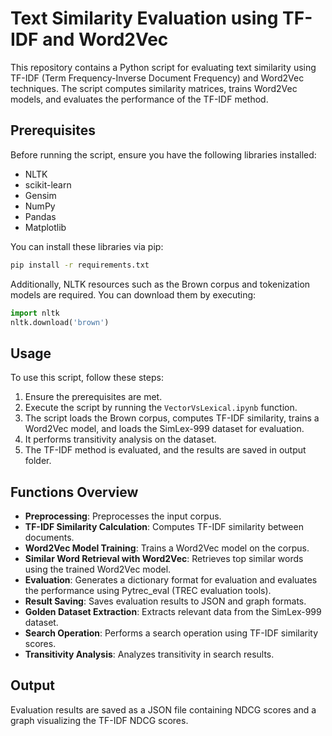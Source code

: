 # Text Similarity Evaluation using TF-IDF and Word2Vec  

This repository contains a Python script for evaluating text similarity using TF-IDF (Term Frequency-Inverse Document Frequency) and Word2Vec techniques. The script computes similarity matrices, trains Word2Vec models, and evaluates the performance of the TF-IDF method.  

## Prerequisites  

Before running the script, ensure you have the following libraries installed:  

- NLTK 
- scikit-learn 
- Gensim 
- NumPy 
- Pandas 
- Matplotlib  

You can install these libraries via pip:  

```bash
pip install -r requirements.txt
```

Additionally, NLTK resources such as the Brown corpus and tokenization models are required. You can download them by executing:
```python
import nltk 
nltk.download('brown')
```
## Usage

To use this script, follow these steps:

1. Ensure the prerequisites are met.
2. Execute the script by running the `VectorVsLexical.ipynb` function.
3. The script loads the Brown corpus, computes TF-IDF similarity, trains a Word2Vec model, and loads the SimLex-999 dataset for evaluation.
4. It performs transitivity analysis on the dataset.
5. The TF-IDF method is evaluated, and the results are saved in output folder.

## Functions Overview

* **Preprocessing**: Preprocesses the input corpus.
* **TF-IDF Similarity Calculation**: Computes TF-IDF similarity between documents.
* **Word2Vec Model Training**: Trains a Word2Vec model on the corpus.
* **Similar Word Retrieval with Word2Vec**: Retrieves top similar words using the trained Word2Vec model.
* **Evaluation**: Generates a dictionary format for evaluation and evaluates the performance using Pytrec_eval (TREC evaluation tools).
* **Result Saving**: Saves evaluation results to JSON and graph formats.
* **Golden Dataset Extraction**: Extracts relevant data from the SimLex-999 dataset.
* **Search Operation**: Performs a search operation using TF-IDF similarity scores.
* **Transitivity Analysis**: Analyzes transitivity in search results.

## Output

Evaluation results are saved as a JSON file containing NDCG scores and a graph visualizing the TF-IDF NDCG scores.
